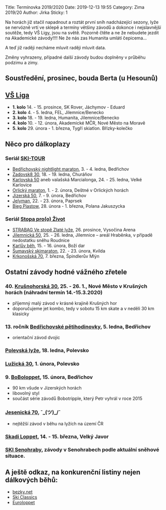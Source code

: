 Title: Termínovka 2019/2020
Date: 2019-12-13 19:55
Category: Zima 2019/20
Author: Jirka
Sticky: 1

Na horách již stačil napadnout a roztát první sníh nadcházející sezony, lyže se nervózně vrtí ve sklepě a termíny většiny závodů a dokonce i nejslavnější soutěže, tedy VŠ Ligy, jsou na světě. Pozorně čtěte a ne že nebudete jezdit na Akademické závody!!!! Ne že nás zas Humanita umlátí čepicema...

A teď již raději necháme mluvit raději mluvit data.

Změny vyhrazeny, případné další závody budou doplněny v průběhu podzimu a zimy.

Soustředění, prosinec, bouda Berta (u Hesounů)
----------------------------------------------

[VŠ Liga](http://www.vs-liga.cz/)
---------------------------------

- **1. kolo** 14. - 15. prosince, SK Rover, Jáchymov - Eduard
- **2. kolo** 4. - 5. ledna, FEL, Jilemnice/Benecko
- **3. kolo** 18. - 19. ledna, Humanita, Jilemnice/Benecko
- **4. kolo** 10. - 12. února, Akademické MČR, Nové Město na Moravě
- **5. kolo** 29. února - 1. března, Tygří skiatlon. Břízky-kolečko

Něco pro dálkoplazy
-------------------

### Seriál [SKI-TOUR](http://www.ski-tour.cz/cs/zavody)

- [Bedřichovský nightlight maraton](https://www.ski-tour.cz/bedrichovsky-nlm/r2), 3. - 4. ledna, Bedřichov
- [Zadovsk8 30](https://www.ski-tour.cz/zadovska-30/r3), 18. - 19. ledna, Churáňov
- [Karlovská 50](https://www.ski-tour.cz/karlovska-50/r1) aneb valašská Marcialonga, 24. - 25. ledna, Velké Karlovice
- [Orlický maraton](https://www.ski-tour.cz/orlicky-maraton/r4), 1. - 2. února, Deštné v Orlických horách
- [Jizerská 50](http://jiz50.cz), 7. - 9. února, Bedřichov
- [Jelyman](https://www.ski-tour.cz/jelyman/r6), 22. - 23. února, Paprsek
- [Bieg Piastow](https://www.ski-tour.cz/bieg-piastow/r7), 28. února - 1. března, Polana Jakuszycka

### Seriál [Stopa pro(o) Život](http://www.stopaprozivot.cz/)

- [STRABAG Ve stopě Zlaté lyže](https://www.stopaprozivot.cz/strabag-ve-stope-zlate-lyze/), 26. prosince, Vysočina Arena
- [Jilemnická 50](https://www.stopaprozivot.cz/jilemnicka-50/), 25. - 26. ledna, Jilemnice – areál Hraběnka, v případě nedostatku sněhu Roudnice
- [Karlův běh](https://www.stopaprozivot.cz/karluv-beh/), 15. - 16. února, Boží dar
- [Šumavský skimaraton](https://www.stopaprozivot.cz/ct-sumavsky-skimaraton/), 22. - 23. února, Kvilda
- [Krkonošská 70](https://www.stopaprozivot.cz/krkonosska-70/), 7. března, Špindlerův Mlýn

Ostatní závody hodné vážného zřetele
------------------------------------

### 40. [Krušnohorská 30](https://k30-lote.webnode.cz), 25. - 26. 1., Nové Město v Krušných horách (náhradní termín 14.-15.3.2020)

- příjemný malý závod v krásné krajině Krušných hor
- doporučujeme jet kombo, tedy v sobotu 15 km skate a v neděli 30 km klasicky

### 13. ročník [Bedřichovské pětihodinovky](http://www.b5h.cz/), 5. ledna, Bedřichov

- orientační závod dvojic

### [Polevská lyže](http://www.skipolevsko.estranky.cz), 18. ledna, Polevsko

### [Lužická 30](http://www.skipolevsko.estranky.cz), 1. února, Polevsko

### 9. [BoBoloppet](https://www.boboloppet.com/boboloppet/), 15. února, Bedřichov

- 90 km všude v Jizerských horách
- libovolný styl
- součást série závodů Bobotripple, který Petr vyhrál v roce 2015

### [Jesenická 70](http://www.jesenicka70.cz/cz/), ¯\_(ツ)_/¯

- nejtěžší závod v běhu na lyžích na území ČR

### [Skadi Loppet](http://www.skadi-loppet.de/en/home.html), 14. - 15. března, Velký Javor

### [SKI Senohraby](https://www.senohraby.cz/ski-179/), závody v Senohrabech podle aktuální sněhové situace.

A ještě odkaz, na konkurenční listiny nejen dálkových běhů:
-----------------------------------------------------------

- [bezky.net](https://bezky.net/kalendar)
- [Ski Classics](https://vismaskiclassics.com/)
- [Euroloppet](https://www.euroloppet.com/en.html)

